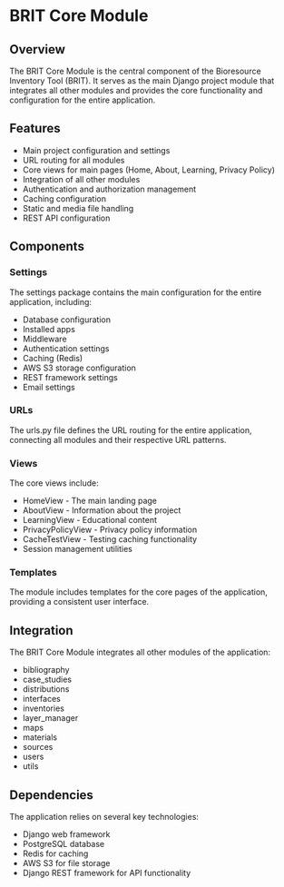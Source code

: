 # BRIT Core Module

## Overview
The BRIT Core Module is the central component of the Bioresource Inventory Tool (BRIT). It serves as the main Django project module that integrates all other modules and provides the core functionality and configuration for the entire application.

## Features
- Main project configuration and settings
- URL routing for all modules
- Core views for main pages (Home, About, Learning, Privacy Policy)
- Integration of all other modules
- Authentication and authorization management
- Caching configuration
- Static and media file handling
- REST API configuration

## Components

### Settings
The settings package contains the main configuration for the entire application, including:
- Database configuration
- Installed apps
- Middleware
- Authentication settings
- Caching (Redis)
- AWS S3 storage configuration
- REST framework settings
- Email settings

### URLs
The urls.py file defines the URL routing for the entire application, connecting all modules and their respective URL patterns.

### Views
The core views include:
- HomeView - The main landing page
- AboutView - Information about the project
- LearningView - Educational content
- PrivacyPolicyView - Privacy policy information
- CacheTestView - Testing caching functionality
- Session management utilities

### Templates
The module includes templates for the core pages of the application, providing a consistent user interface.

## Integration
The BRIT Core Module integrates all other modules of the application:
- bibliography
- case_studies
- distributions
- interfaces
- inventories
- layer_manager
- maps
- materials
- sources
- users
- utils

## Dependencies
The application relies on several key technologies:
- Django web framework
- PostgreSQL database
- Redis for caching
- AWS S3 for file storage
- Django REST framework for API functionality